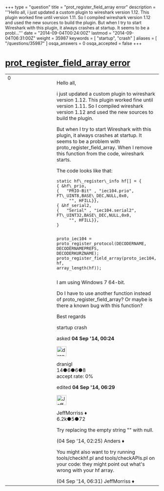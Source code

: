 +++
type = "question"
title = "prot_register_field_array error"
description = '''Hello all, i just updated a custom plugin to wireshark version 1.12. This plugin worked fine until version 1.11. So I compiled wireshark version 1.12 and used the new sources to build the plugin. But when I try to start Wireshark with this plugin, it always crashes at startup. It seems to be a probl...'''
date = "2014-09-04T00:24:00Z"
lastmod = "2014-09-04T06:31:00Z"
weight = 35987
keywords = [ "startup", "crash" ]
aliases = [ "/questions/35987" ]
osqa_answers = 0
osqa_accepted = false
+++

<div class="headNormal">

# [prot\_register\_field\_array error](/questions/35987/prot_register_field_array-error)

</div>

<div id="main-body">

<div id="askform">

<table id="question-table" style="width:100%;"><colgroup><col style="width: 50%" /><col style="width: 50%" /></colgroup><tbody><tr class="odd"><td style="width: 30px; vertical-align: top"><div class="vote-buttons"><span id="post-35987-upvote" class="ajax-command post-vote up" rel="nofollow" title="I like this post (click again to cancel)"> </span><div id="post-35987-score" class="post-score" title="current number of votes">0</div><span id="post-35987-downvote" class="ajax-command post-vote down" rel="nofollow" title="I dont like this post (click again to cancel)"> </span> <span id="favorite-mark" class="ajax-command favorite-mark" rel="nofollow" title="mark/unmark this question as favorite (click again to cancel)"> </span><div id="favorite-count" class="favorite-count"></div></div></td><td><div id="item-right"><div class="question-body"><p>Hello all,</p><p>i just updated a custom plugin to wireshark version 1.12. This plugin worked fine until version 1.11. So I compiled wireshark version 1.12 and used the new sources to build the plugin.</p><p>But when I try to start Wireshark with this plugin, it always crashes at startup. It seems to be a problem with proto_register_field_array. When I remove this function from the code, wireshark starts.</p><p>The code looks like that:</p><pre><code>static hf\_register\_info hf[] = {
{ &amp;hf\_prio,
{   &quot;PRIO-Bit&quot; , &quot;iec104.prio&quot;, FT\_UINT8,BASE\_DEC,NULL,0x0,
     &quot;&quot;, HFILL}},  
{ &amp;hf_serial2,
{   &quot;Serial&quot; , &quot;iec104.serial2&quot;, FT\_UINT32,BASE\_DEC,NULL,0x0,
     &quot;&quot;, HFILL}},
}

proto_iec104 = proto_register_protocol(DECODERNAME, DECODERNAMEPREFS, DECODERKURZNAME);
proto_register_field_array(proto_iec104, hf, array_length(hf));</code></pre><p>I am using Windows 7 64-bit.</p><p>Do I have to use another function instead of proto_register_field_array? Or maybe is there a known bug with this function?</p><p>Best regards</p></div><div id="question-tags" class="tags-container tags"><span class="post-tag tag-link-startup" rel="tag" title="see questions tagged &#39;startup&#39;">startup</span> <span class="post-tag tag-link-crash" rel="tag" title="see questions tagged &#39;crash&#39;">crash</span></div><div id="question-controls" class="post-controls"></div><div class="post-update-info-container"><div class="post-update-info post-update-info-user"><p>asked <strong>04 Sep '14, 00:24</strong></p><img src="https://secure.gravatar.com/avatar/128b142c3a9292444f555b1aad741960?s=32&amp;d=identicon&amp;r=g" class="gravatar" width="32" height="32" alt="dranigl&#39;s gravatar image" /><p><span>dranigl</span><br />
<span class="score" title="14 reputation points">14</span><span title="6 badges"><span class="badge1">●</span><span class="badgecount">6</span></span><span title="6 badges"><span class="silver">●</span><span class="badgecount">6</span></span><span title="8 badges"><span class="bronze">●</span><span class="badgecount">8</span></span><br />
<span class="accept_rate" title="Rate of the user&#39;s accepted answers">accept rate:</span> <span title="dranigl has no accepted answers">0%</span></p></div><div class="post-update-info post-update-info-edited"><p><span> edited <strong>04 Sep '14, 06:29</strong> </span></p><img src="https://secure.gravatar.com/avatar/e0564001bb7deb960d5d9d9c1e0ba074?s=32&amp;d=identicon&amp;r=g" class="gravatar" width="32" height="32" alt="JeffMorriss&#39;s gravatar image" /><p><span>JeffMorriss ♦</span><br />
<span class="score" title="6219 reputation points"><span>6.2k</span></span><span title="5 badges"><span class="silver">●</span><span class="badgecount">5</span></span><span title="72 badges"><span class="bronze">●</span><span class="badgecount">72</span></span></p></div></div><div id="comments-container-35987" class="comments-container"><span id="35994"></span><div id="comment-35994" class="comment"><div id="post-35994-score" class="comment-score"></div><div class="comment-text"><p>Try replacing the empty string "" with null.</p></div><div id="comment-35994-info" class="comment-info"><span class="comment-age">(04 Sep '14, 02:25)</span> <span class="comment-user userinfo">Anders ♦</span></div></div><span id="36002"></span><div id="comment-36002" class="comment"><div id="post-36002-score" class="comment-score"></div><div class="comment-text"><p>You might also want to try running tools/checkhf.pl and tools/checkAPIs.pl on your code: they might point out what's wrong with your hf array.</p></div><div id="comment-36002-info" class="comment-info"><span class="comment-age">(04 Sep '14, 06:31)</span> <span class="comment-user userinfo">JeffMorriss ♦</span></div></div></div><div id="comment-tools-35987" class="comment-tools"></div><div class="clear"></div><div id="comment-35987-form-container" class="comment-form-container"></div><div class="clear"></div></div></td></tr></tbody></table>

</div>

</div>

